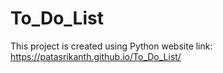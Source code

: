 # To_Do_List
This project is created using Python 
website link: https://patasrikanth.github.io/To_Do_List/
